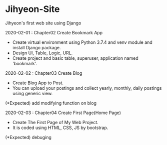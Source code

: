 # Jihyeon-Site
Jihyeon's first web site using Django

2020-02-01 : Chapter02 Create Bookmark App
- Create virtual environment using Python 3.7.4 and venv module and install Django package.
- Design UI, Table, Logic, URL.
- Create project and basic table, superuser, application named 'bookmark'.

2020-02-02 : Chapter03 Create Blog
- Create Blog App to Post.
- You can upload your postings and collect yearly, monthly, daily postings using generic view.

(*Expected) add modifying function on blog

2020-02-03 : Chapter04 Create First Page(Home Page)
- Create The First Page of My Web Project.
- It is coded using HTML, CSS, JS by bootstrap.

(*Expected) debuging
